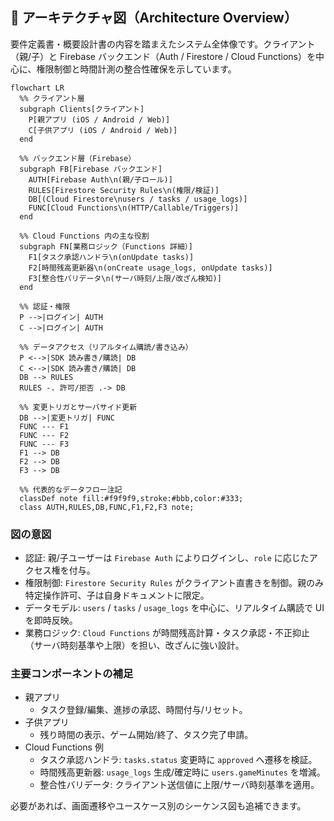 ## 🧭 アーキテクチャ図（Architecture Overview）

要件定義書・概要設計書の内容を踏まえたシステム全体像です。クライアント（親/子）と Firebase バックエンド（Auth / Firestore / Cloud Functions）を中心に、権限制御と時間計測の整合性確保を示しています。

```mermaid
flowchart LR
  %% クライアント層
  subgraph Clients[クライアント]
    P[親アプリ (iOS / Android / Web)]
    C[子供アプリ (iOS / Android / Web)]
  end

  %% バックエンド層（Firebase）
  subgraph FB[Firebase バックエンド]
    AUTH[Firebase Auth\n(親/子ロール)]
    RULES[Firestore Security Rules\n(権限/検証)]
    DB[(Cloud Firestore\nusers / tasks / usage_logs)]
    FUNC[Cloud Functions\n(HTTP/Callable/Triggers)]
  end

  %% Cloud Functions 内の主な役割
  subgraph FN[業務ロジック（Functions 詳細）]
    F1[タスク承認ハンドラ\n(onUpdate tasks)]
    F2[時間残高更新器\n(onCreate usage_logs, onUpdate tasks)]
    F3[整合性バリデータ\n(サーバ時刻/上限/改ざん検知)]
  end

  %% 認証・権限
  P -->|ログイン| AUTH
  C -->|ログイン| AUTH

  %% データアクセス（リアルタイム購読/書き込み）
  P <-->|SDK 読み書き/購読| DB
  C <-->|SDK 読み書き/購読| DB
  DB --> RULES
  RULES -. 許可/拒否 .-> DB

  %% 変更トリガとサーバサイド更新
  DB -->|変更トリガ| FUNC
  FUNC --- F1
  FUNC --- F2
  FUNC --- F3
  F1 --> DB
  F2 --> DB
  F3 --> DB

  %% 代表的なデータフロー注記
  classDef note fill:#f9f9f9,stroke:#bbb,color:#333;
  class AUTH,RULES,DB,FUNC,F1,F2,F3 note;
```

### 図の意図

- 認証: 親/子ユーザーは `Firebase Auth` によりログインし、`role` に応じたアクセス権を付与。
- 権限制御: `Firestore Security Rules` がクライアント直書きを制御。親のみ特定操作許可、子は自身ドキュメントに限定。
- データモデル: `users` / `tasks` / `usage_logs` を中心に、リアルタイム購読で UI を即時反映。
- 業務ロジック: `Cloud Functions` が時間残高計算・タスク承認・不正抑止（サーバ時刻基準や上限）を担い、改ざんに強い設計。

### 主要コンポーネントの補足

- 親アプリ
  - タスク登録/編集、進捗の承認、時間付与/リセット。
- 子供アプリ
  - 残り時間の表示、ゲーム開始/終了、タスク完了申請。
- Cloud Functions 例
  - タスク承認ハンドラ: `tasks.status` 変更時に `approved` へ遷移を検証。
  - 時間残高更新器: `usage_logs` 生成/確定時に `users.gameMinutes` を増減。
  - 整合性バリデータ: クライアント送信値に上限/サーバ時刻基準を適用。

必要があれば、画面遷移やユースケース別のシーケンス図も追補できます。

